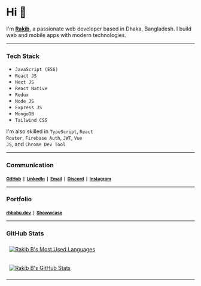 # <b>Hi</b> 👋

I'm <b>[Rakib](https://www.rhbabu.dev/)</b>, a passionate web developer based in Dhaka, Bangladesh. I build web and mobile apps with modern technologies.
<br/>

<hr />

### <b>Tech Stack</b>

-   <code>JavaScript (ES6)</code>
-   <code>React JS</code>
-   <code>Next JS</code>
-   <code>React Native</code>
-   <code>Redux</code>
-   <code>Node JS</code>
-   <code>Express JS</code>
-   <code>MongoDB</code>
-   <code>Tailwind CSS</code>

I'm also skilled in <code>TypeScript</code>, <code>React Router</code>, <code>Firebase Auth</code>, <code>JWT</code>, <code>Vue JS</code>, and <code>Chrome Dev Tool</code>

<hr/>

### <b>Communication</b>

<small><b>[GitHub](https://github.com/imRHB)</b></small> <code><b>|</b></code> <small><b>[LinkedIn](https://www.linkedin.com/in/imrhb/)</b></small> <code><b>|</b></code> <small><b>[Email](mailto:rakibhasanbabu4@gmail.com)</b></small> <code><b>|</b></code> <small><b>[Discord](https://discord.com/users/543524582662078464)</b></small> <code><b>|</b></code> <small><b>[Instagram](https://www.instagram.com/imprantu/)</b></small>

<hr/>

### <b>Portfolio</b>

<small><b>[rhbabu.dev](https://www.rhbabu.dev/)</b></small> <code><b>|</b></code> <small><b>[Showwcase](https://showwcase.rhbabu.dev/)</b></small>

<hr/>

### <b>GitHub Stats</b>

<a href="https://github.com/imRHB">
  <img align="center" style="margin:0.5rem" src="https://github-readme-stats.vercel.app/api/top-langs/?username=imRHB&layout=compact&title_color=ffffff&text_color=c9cacc&icon_color=4AB197&bg_color=1A2B34" alt="Rakib B's Most Used Languages" />
</a>
<br />
<br />
<a href="https://github.com/imRHB">
  <img align="center" style="margin:0.5rem" src="https://github-readme-stats.vercel.app/api?username=imRHB&show_icons=true&line_width=27&count_private=true&title_color=ffffff&text_color=c9cacc&icon_color=4AB097&bg_color=1A2B34" alt="Rakib B's GitHub Stats" />
</a>

<hr/>
